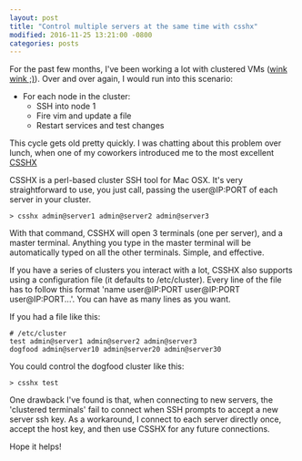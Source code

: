 ```yaml
---
layout: post
title: "Control multiple servers at the same time with csshx"
modified: 2016-11-25 13:21:00 -0800
categories: posts
---
```


For the past few months, I've been working a lot with clustered VMs ([wink wink ;)](https://www.hipchat.com/data-center)). Over and over again, I would run into this scenario:

- For each node in the cluster:
  + SSH into node 1
  + Fire vim and update a file
  + Restart services and test changes

This cycle gets old pretty quickly. I was chatting about this problem over lunch, when
one of my coworkers introduced me to the most excellent [CSSHX](https://github.com/brockgr/csshx)

CSSHX is a perl-based cluster SSH tool for Mac OSX. It's very straightforward to use, you just call, passing the user@IP:PORT of each server in your cluster.

``` > csshx admin@server1 admin@server2 admin@server3 ```

With that command, CSSHX will open 3 terminals (one per server), and a master terminal. Anything you type in the master terminal will be automatically typed on all the other terminals. Simple, and effective.

If you have a series of clusters you interact with a lot, CSSHX also supports using a configuration file (it defaults to /etc/cluster). Every line of the file has to follow this format 'name user@IP:PORT user@IP:PORT user@IP:PORT...'.
You can have as many lines as you want.

If you had a file like this:

```
# /etc/cluster
test admin@server1 admin@server2 admin@server3
dogfood admin@server10 admin@server20 admin@server30
```

You could control the dogfood cluster like this:

``` > csshx test ```

One drawback I've found is that, when connecting to new servers, the 'clustered terminals' fail to connect when SSH prompts to accept a new server ssh key. As a workaround, I
connect to each server directly once, accept the host key, and then use CSSHX for any future connections.

Hope it helps!


